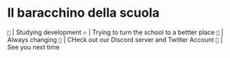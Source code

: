 # Il baracchino della scuola
`🌱` | Studying development
`🔥` | Trying to turn the school to a bettter place
`🔌` | Always changing
`📒` | CHeck out our Discord server and Twitter Account
`🔰` | See you next time
